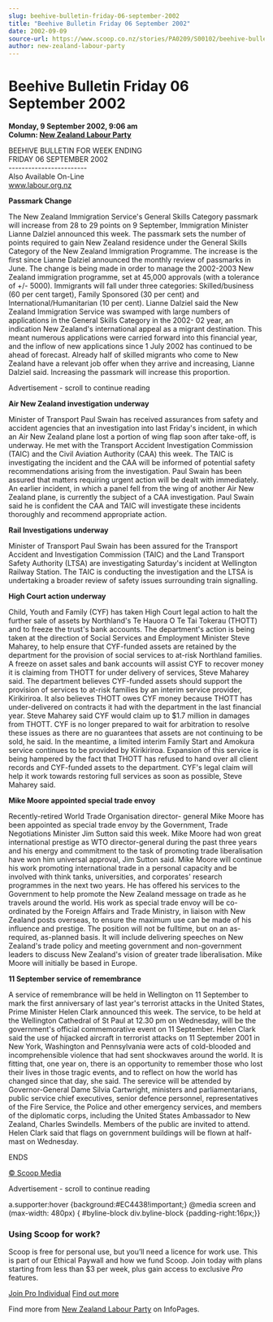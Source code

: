 ```yaml
---
slug: beehive-bulletin-friday-06-september-2002
title: "Beehive Bulletin Friday 06 September 2002"
date: 2002-09-09
source-url: https://www.scoop.co.nz/stories/PA0209/S00102/beehive-bulletin-friday-06-september-2002.htm
author: new-zealand-labour-party
---
```

Beehive Bulletin Friday 06 September 2002
=========================================

**Monday, 9 September 2002, 9:06 am**  
**Column: [New Zealand Labour Party](https://info.scoop.co.nz/New_Zealand_Labour_Party)**

  

BEEHIVE BULLETIN FOR WEEK ENDING  
FRIDAY 06 SEPTEMBER 2002  
\------------------------  
Also Available On-Line  
www.labour.org.nz  

  
**Passmark Change**

The New Zealand Immigration Service's General Skills Category passmark will increase from 28 to 29 points on 9 September, Immigration Minister Lianne Dalziel announced this week. The passmark sets the number of points required to gain New Zealand residence under the General Skills Category of the New Zealand Immigration Programme. The increase is the first since Lianne Dalziel announced the monthly review of passmarks in June. The change is being made in order to manage the 2002-2003 New Zealand immigration programme, set at 45,000 approvals (with a tolerance of +/- 5000). Immigrants will fall under three categories: Skilled/business (60 per cent target), Family Sponsored (30 per cent) and International/Humanitarian (10 per cent). Lianne Dalziel said the New Zealand Immigration Service was swamped with large numbers of applications in the General Skills Category in the 2002- 02 year, an indication New Zealand's international appeal as a migrant destination. This meant numerous applications were carried forward into this financial year, and the inflow of new applications since 1 July 2002 has continued to be ahead of forecast. Already half of skilled migrants who come to New Zealand have a relevant job offer when they arrive and increasing, Lianne Dalziel said. Increasing the passmark will increase this proportion.

Advertisement - scroll to continue reading





**Air New Zealand investigation underway**

Minister of Transport Paul Swain has received assurances from safety and accident agencies that an investigation into last Friday's incident, in which an Air New Zealand plane lost a portion of wing flap soon after take-off, is underway. He met with the Transport Accident Investigation Commission (TAIC) and the Civil Aviation Authority (CAA) this week. The TAIC is investigating the incident and the CAA will be informed of potential safety recommendations arising from the investigation. Paul Swain has been assured that matters requiring urgent action will be dealt with immediately. An earlier incident, in which a panel fell from the wing of another Air New Zealand plane, is currently the subject of a CAA investigation. Paul Swain said he is confident the CAA and TAIC will investigate these incidents thoroughly and recommend appropriate action.

**Rail Investigations underway**

Minister of Transport Paul Swain has been assured for the Transport Accident and Investigation Commission (TAIC) and the Land Transport Safety Authority (LTSA) are investigating Saturday's incident at Wellington Railway Station. The TAIC is conducting the investigation and the LTSA is undertaking a broader review of safety issues surrounding train signalling.

**High Court action underway**

Child, Youth and Family (CYF) has taken High Court legal action to halt the further sale of assets by Northland's Te Hauora O Te Tai Tokerau (THOTT) and to freeze the trust's bank accounts. The department's action is being taken at the direction of Social Services and Employment Minister Steve Maharey, to help ensure that CYF-funded assets are retained by the department for the provision of social services to at-risk Northland families. A freeze on asset sales and bank accounts will assist CYF to recover money it is claiming from THOTT for under delivery of services, Steve Maharey said. The department believes CYF-funded assets should support the provision of services to at-risk families by an interim service provider, Kirikiriroa. It also believes THOTT owes CYF money because THOTT has under-delivered on contracts it had with the department in the last financial year. Steve Maharey said CYF would claim up to $1.7 million in damages from THOTT. CYF is no longer prepared to wait for arbitration to resolve these issues as there are no guarantees that assets are not continuing to be sold, he said. In the meantime, a limited interim Family Start and Amokura service continues to be provided by Kirikiriroa. Expansion of this service is being hampered by the fact that THOTT has refused to hand over all client records and CYF-funded assets to the department. CYF's legal claim will help it work towards restoring full services as soon as possible, Steve Maharey said.

**Mike Moore appointed special trade envoy**

Recently-retired World Trade Organisation director- general Mike Moore has been appointed as special trade envoy by the Government, Trade Negotiations Minister Jim Sutton said this week. Mike Moore had won great international prestige as WTO director-general during the past three years and his energy and commitment to the task of promoting trade liberalisation have won him universal approval, Jim Sutton said. Mike Moore will continue his work promoting international trade in a personal capacity and be involved with think tanks, universities, and corporates' research programmes in the next two years. He has offered his services to the Government to help promote the New Zealand message on trade as he travels around the world. His work as special trade envoy will be co-ordinated by the Foreign Affairs and Trade Ministry, in liaison with New Zealand posts overseas, to ensure the maximum use can be made of his influence and prestige. The position will not be fulltime, but on an as-required, as-planned basis. It will include delivering speeches on New Zealand's trade policy and meeting government and non-government leaders to discuss New Zealand's vision of greater trade liberalisation. Mike Moore will initially be based in Europe.

**11 September service of remembrance**

A service of remembrance will be held in Wellington on 11 September to mark the first anniversary of last year's terrorist attacks in the United States, Prime Minister Helen Clark announced this week. The service, to be held at the Wellington Cathedral of St Paul at 12.30 pm on Wednesday, will be the government's official commemorative event on 11 September. Helen Clark said the use of hijacked aircraft in terrorist attacks on 11 September 2001 in New York, Washington and Pennsylvania were acts of cold-blooded and incomprehensible violence that had sent shockwaves around the world. It is fitting that, one year on, there is an opportunity to remember those who lost their lives in those tragic events, and to reflect on how the world has changed since that day, she said. The serevice will be attended by Governor-General Dame Silvia Cartwright, ministers and parliamentarians, public service chief executives, senior defence personnel, representatives of the Fire Service, the Police and other emergency services, and members of the diplomatic corps, including the United States Ambassador to New Zealand, Charles Swindells. Members of the public are invited to attend. Helen Clark said that flags on government buildings will be flown at half-mast on Wednesday.

ENDS

  

[© Scoop Media](http://www.scoop.co.nz/about/terms.html)  

Advertisement - scroll to continue reading



a.supporter:hover {background:#EC4438!important;} @media screen and (max-width: 480px) { #byline-block div.byline-block {padding-right:16px;}}

### Using Scoop for work?

Scoop is free for personal use, but you’ll need a licence for work use. This is part of our Ethical Paywall and how we fund Scoop. Join today with plans starting from less than $3 per week, plus gain access to exclusive _Pro_ features.  
  
[Join Pro Individual](https://pro.scoop.co.nz/Individual/?from=ProIn24) [Find out more](https://pro.scoop.co.nz/using-scoop-for-work/?from=ProIn24)

Find more from [New Zealand Labour Party](https://info.scoop.co.nz/New_Zealand_Labour_Party) on InfoPages.
